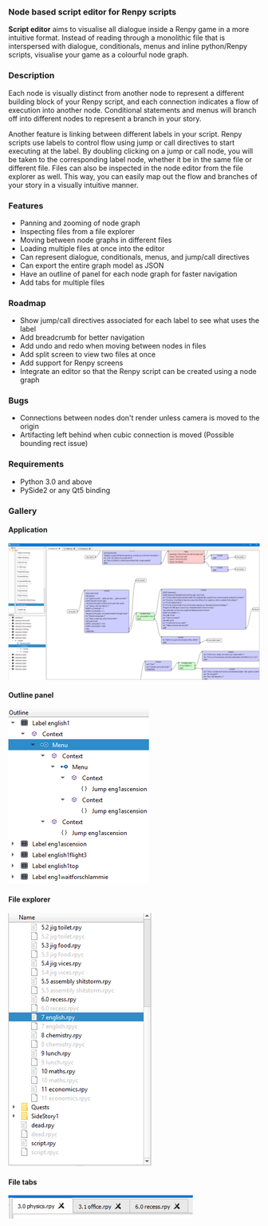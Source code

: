 ### Node based script editor for Renpy scripts
**Script editor** aims to visualise all dialogue inside a Renpy game in a more intuitive format. 
Instead of reading through a monolithic file that is interspersed with dialogue, conditionals, menus and inline python/Renpy scripts, 
visualise your game as a colourful node graph. 

### Description
Each node is visually distinct from another node to represent a different building block of your Renpy script, and each connection indicates a flow
of execution into another node. Conditional statements and menus will branch off into different nodes to represent a branch in your story.

Another feature is linking between different labels in your script. Renpy scripts use labels to control flow using jump or call directives to start executing
at the label. By doubling clicking on a jump or call node, you will be taken to the corresponding label node, whether it be in the same file or different file.
Files can also be inspected in the node editor from the file explorer as well. This way, you can easily map out the flow and branches of your story in a visually intuitive manner.

### Features
* Panning and zooming of node graph 
* Inspecting files from a file explorer
* Moving between node graphs in different files
* Loading multiple files at once into the editor
* Can represent dialogue, conditionals, menus, and jump/call directives
* Can export the entire graph model as JSON
* Have an outline of panel for each node graph for faster navigation
* Add tabs for multiple files

### Roadmap
* Show jump/call directives associated for each label to see what uses the label
* Add breadcrumb for better navigation
* Add undo and redo when moving between nodes in files
* Add split screen to view two files at once
* Add support for Renpy screens
* Integrate an editor so that the Renpy script can be created using a node graph

### Bugs
* Connections between nodes don't render unless camera is moved to the origin
* Artifacting left behind when cubic connection is moved (Possible bounding rect issue)
  
### Requirements
* Python 3.0 and above
* PySide2 or any Qt5 binding

### Gallery
#### Application
![alt text](docs/1.1.1/window.png "Application Window")

#### Outline panel
![alt text](docs/1.1.1/outline.png "Outline Panel")

#### File explorer
![alt text](docs/1.1.1/file_explorer.png "File Explorer")

#### File tabs
![alt text](docs/1.1.1/tabs.png "File tabs")




